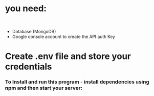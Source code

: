 <h1>you need:</h1>
<br>
<ul>
  <li>Database (MongoDB)</li>
  <li>Google console account to create  the API auth Key</li>
</ul>
<h1>Create .env file and store your credentials</h1>
<h3>To Install and run this program - install dependencies using npm and then start your server:</h3>
